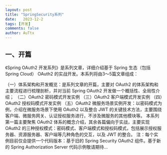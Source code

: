 ```yaml
---
layout: post
title: "SpringSecurity系列"
date:   2023-12-2
tags: [开发]
comments: false
author: AuTtx
---
```



## 一、开篇
《Spring OAuth2 开发系列》是系列文章，详细介绍基于 Spring 生态（包括 Spring Cloud） OAuth2 的实战开发。本系列将由3～5篇文章组成：

（一）体系架构和开发概览：是系列文章的开篇，主要对 OAuth2 的体系架构和主要流程进行梳理剖析，并对当前 Spring OAuth2 开发做一个概括性、全局性介绍；
（二）OAuth2 密码模式开发实例
（三）OAuth2 客户端模式开发实例
（四）OAuth2 授权码模式开发实例
（五）OAuth2 微服务场景实例开发：以密码模式为例，介绍在微服务场景下使用 OAuth2 以及整合 JWT 的关键技术方法，主要围绕客户端、微服务网关、认证授权服务进行，不涉及微服务的其他模块等。
本系列第一篇主要聚焦 OAuth2 体系的概念介绍，其余各篇偏向于实战，主要实现 OAuth2 的三种授权模式：密码模式、客户端模式和授权码模式，包括展示授权服务器、资源服务器、客户端等几种角色的交互，以及 JWT 的整合。
注：每个实例目前仅会提供一个代码版本：基于旧的 Spring Security OAuth2 组件。基于新的 Spring Authorization Server 代码示例敬请期待...